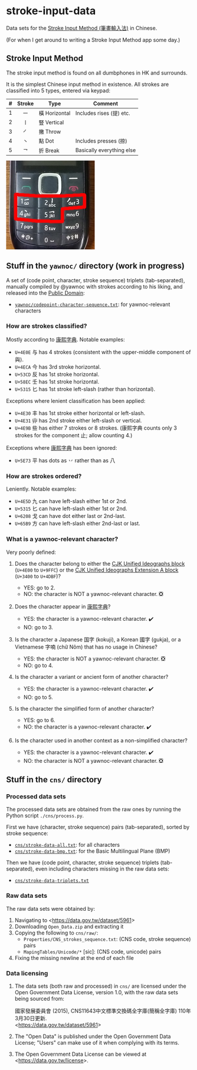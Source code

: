 # stroke-input-data

Data sets for the [Stroke Input Method (筆畫輸入法)] in Chinese.

(For when I get around to writing a Stroke Input Method app some day.)


## Stroke Input Method

The stroke input method is found on all dumbphones in HK and surrounds.

It is the simplest Chinese input method in existence.
All strokes are classified into 5 types, entered via keypad:

| \# | Stroke | Type | Comment |
| -: | :-: | - | - |
| 1 | ㇐ | 橫 Horizontal | Includes rises (提) etc. |
| 2 | ㇑ | 豎 Vertical | |
| 3 | ㇒ | 撇 Throw | |
| 4 | ㇔ | 點 Dot | Includes presses (捺) |
| 5 | ㇖ | 折 Break | Basically everything else |

![Picture of a dumbphone with stroke input method on keys 1 to 5.][dumbphone]

[Stroke Input Method (筆畫輸入法)]: https://zh.wikipedia.org/wiki/筆畫輸入法
[dumbphone]: dumbphone-stroke-input.jpg


## Stuff in the `yawnoc/` directory (work in progress)

A set of (code point, character, stroke sequence) triplets (tab-separated),
manually compiled by @yawnoc with strokes according to his liking,
and released into the [Public Domain]:

- [`yawnoc/codepoint-character-sequence.txt`]: for yawnoc-relevant characters

[Public Domain]: https://creativecommons.org/publicdomain/zero/1.0/
[`yawnoc/codepoint-character-sequence.txt`]:
  yawnoc/codepoint-character-sequence.txt


<!--
  CJK Strokes (Unicode block)
  <https://en.wikipedia.org/wiki/CJK_Strokes_(Unicode_block)>
  (`U+31C0` to `U+31E3`)
  ㇀㇁㇂㇃㇄㇅㇆㇇㇈㇉㇊㇋㇌㇍㇎㇏
  ㇐㇑㇒㇓㇔㇕㇖㇗㇘㇙㇚㇛㇜㇝㇞㇟
  ㇠㇡㇢㇣
-->

### How are strokes classified?

Mostly according to [康熙字典]. Notable examples:

- `U+4E0E` 与 has 4 strokes (consistent with the upper-middle component of 與).
- `U+4ECA` 今 has 3rd stroke horizontal.
- `U+53CD` 反 has 1st stroke horizontal.
- `U+58EC` 壬 has 1st stroke horizontal.
- `U+5315` 匕 has 1st stroke left-slash (rather than horizontal).

Exceptions where lenient classification has been applied:

- `U+4E30` 丰 has 1st stroke either horizontal or left-slash.
- `U+4E31` 丱 has 2nd stroke either left-slash or vertical.
- `U+4E9B` 些 has either 7 strokes or 8 strokes.
  (康熙字典 counts only 3 strokes for the component 止; allow counting 4.)

Exceptions where [康熙字典] has been ignored:

- `U+5E73` 平 has dots as 丷 rather than as 八


### How are strokes ordered?

Leniently. Notable examples:

- `U+4E5D` 九 can have left-slash either 1st or 2nd.
- `U+5315` 匕 can have left-slash either 1st or 2nd.
- `U+6208` 戈 can have dot either last or 2nd-last.
- `U+65B9` 方 can have left-slash either 2nd-last or last.


### What is a yawnoc-relevant character?

Very poorly defined:

1. Does the character belong to either
   the [CJK Unified Ideographs block] (`U+4E00` to `U+9FFC`)
   or the [CJK Unified Ideographs Extension A block] (`U+3400` to `U+4DBF`)?
   - YES: go to 2.
   - NO: the character is NOT a yawnoc-relevant character. ❎

2. Does the character appear in [康熙字典]?
   - YES: the character is a yawnoc-relevant character. ✔️
   - NO: go to 3.

3. Is the character a Japanese 国字 (kokuji), a Korean 國字 (gukja),
   or a Vietnamese 字喃 (chữ Nôm) that has no usage in Chinese?
   - YES: the character is NOT a yawnoc-relevant character. ❎
   - NO: go to 4.

4. Is the character a variant or ancient form of another character?
   - YES: the character is a yawnoc-relevant character. ✔️
   - NO: go to 5.

5. Is the character the simplified form of another character?
   - YES: go to 6.
   - NO: the character is a yawnoc-relevant character. ✔️

6. Is the character used in another context as a non-simplified character?
   - YES: the character is a yawnoc-relevant character. ✔️
   - NO: the character is NOT a yawnoc-relevant character. ❎

[CJK Unified Ideographs block]:
  https://en.wikipedia.org/wiki/CJK_Unified_Ideographs_(Unicode_block)
[CJK Unified Ideographs Extension A block]:
  https://en.wikipedia.org/wiki/CJK_Unified_Ideographs_Extension_A
[康熙字典]: https://en.wikipedia.org/wiki/Kangxi_dictionary


## Stuff in the `cns/` directory


### Processed data sets

The processed data sets are obtained from the raw ones
by running the Python script `./cns/process.py`.

First we have (character, stroke sequence) pairs (tab-separated),
sorted by stroke sequence:

- [`cns/stroke-data-all.txt`]: for all characters
- [`cns/stroke-data-bmp.txt`]: for the Basic Multilingual Plane (BMP)

Then we have (code point, character, stroke sequence) triplets (tab-separated),
even including characters missing in the raw data sets:

- [`cns/stroke-data-triplets.txt`]

[`cns/stroke-data-all.txt`]: cns/stroke-data-all.txt
[`cns/stroke-data-bmp.txt`]: cns/stroke-data-bmp.txt
[`cns/stroke-data-triplets.txt`]: cns/stroke-data-triplets.txt


### Raw data sets

The raw data sets were obtained by:

1. Navigating to <<https://data.gov.tw/dataset/5961>>
2. Downloading `Open_Data.zip` and extracting it
3. Copying the following to `cns/raw/`:
   - `Properties/CNS_strokes_sequence.txt`: (CNS code, stroke sequence) pairs
   - `MapingTables/Unicode/*` [sic]: (CNS code, unicode) pairs
4. Fixing the missing newline at the end of each file


### Data licensing

1. The data sets (both raw and processed) in `cns/` are licensed
   under the Open Government Data License, version 1.0,
   with the raw data sets being sourced from:

   國家發展委員會 (2015), CNS11643中文標準交換碼全字庫(簡稱全字庫) 110年3月30日更新. <br>
   <<https://data.gov.tw/dataset/5961>>

2. The "Open Data" is published under the Open Government Data License;
   "Users" can make use of it when complying with its terms.

3. The Open Government Data License can be viewed
   at <<https://data.gov.tw/license>>.
